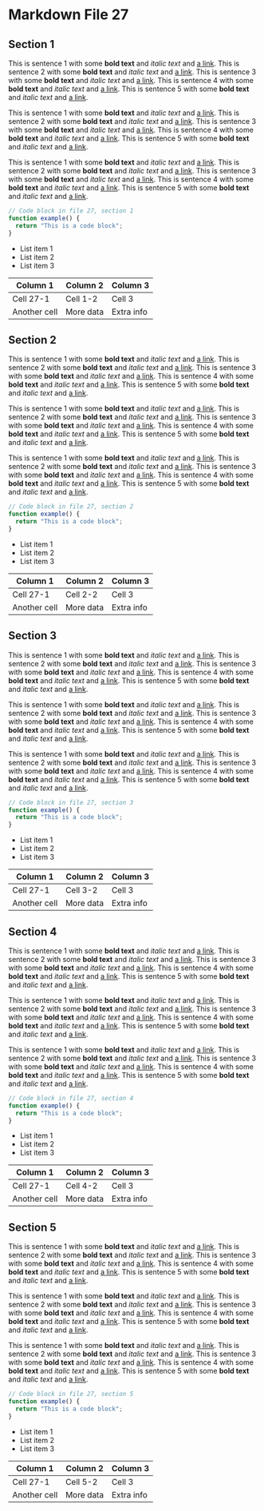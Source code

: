 # Markdown File 27


## Section 1

This is sentence 1 with some **bold text** and *italic text* and [a link](https://example.com/27/1/1/1). This is sentence 2 with some **bold text** and *italic text* and [a link](https://example.com/27/1/1/2). This is sentence 3 with some **bold text** and *italic text* and [a link](https://example.com/27/1/1/3). This is sentence 4 with some **bold text** and *italic text* and [a link](https://example.com/27/1/1/4). This is sentence 5 with some **bold text** and *italic text* and [a link](https://example.com/27/1/1/5). 

This is sentence 1 with some **bold text** and *italic text* and [a link](https://example.com/27/1/2/1). This is sentence 2 with some **bold text** and *italic text* and [a link](https://example.com/27/1/2/2). This is sentence 3 with some **bold text** and *italic text* and [a link](https://example.com/27/1/2/3). This is sentence 4 with some **bold text** and *italic text* and [a link](https://example.com/27/1/2/4). This is sentence 5 with some **bold text** and *italic text* and [a link](https://example.com/27/1/2/5). 

This is sentence 1 with some **bold text** and *italic text* and [a link](https://example.com/27/1/3/1). This is sentence 2 with some **bold text** and *italic text* and [a link](https://example.com/27/1/3/2). This is sentence 3 with some **bold text** and *italic text* and [a link](https://example.com/27/1/3/3). This is sentence 4 with some **bold text** and *italic text* and [a link](https://example.com/27/1/3/4). This is sentence 5 with some **bold text** and *italic text* and [a link](https://example.com/27/1/3/5). 

```javascript
// Code block in file 27, section 1
function example() {
  return "This is a code block";
}
```

- List item 1
- List item 2
- List item 3

| Column 1 | Column 2 | Column 3 |
| -------- | -------- | -------- |
| Cell 27-1 | Cell 1-2 | Cell 3 |
| Another cell | More data | Extra info |


## Section 2

This is sentence 1 with some **bold text** and *italic text* and [a link](https://example.com/27/2/1/1). This is sentence 2 with some **bold text** and *italic text* and [a link](https://example.com/27/2/1/2). This is sentence 3 with some **bold text** and *italic text* and [a link](https://example.com/27/2/1/3). This is sentence 4 with some **bold text** and *italic text* and [a link](https://example.com/27/2/1/4). This is sentence 5 with some **bold text** and *italic text* and [a link](https://example.com/27/2/1/5). 

This is sentence 1 with some **bold text** and *italic text* and [a link](https://example.com/27/2/2/1). This is sentence 2 with some **bold text** and *italic text* and [a link](https://example.com/27/2/2/2). This is sentence 3 with some **bold text** and *italic text* and [a link](https://example.com/27/2/2/3). This is sentence 4 with some **bold text** and *italic text* and [a link](https://example.com/27/2/2/4). This is sentence 5 with some **bold text** and *italic text* and [a link](https://example.com/27/2/2/5). 

This is sentence 1 with some **bold text** and *italic text* and [a link](https://example.com/27/2/3/1). This is sentence 2 with some **bold text** and *italic text* and [a link](https://example.com/27/2/3/2). This is sentence 3 with some **bold text** and *italic text* and [a link](https://example.com/27/2/3/3). This is sentence 4 with some **bold text** and *italic text* and [a link](https://example.com/27/2/3/4). This is sentence 5 with some **bold text** and *italic text* and [a link](https://example.com/27/2/3/5). 

```javascript
// Code block in file 27, section 2
function example() {
  return "This is a code block";
}
```

- List item 1
- List item 2
- List item 3

| Column 1 | Column 2 | Column 3 |
| -------- | -------- | -------- |
| Cell 27-1 | Cell 2-2 | Cell 3 |
| Another cell | More data | Extra info |


## Section 3

This is sentence 1 with some **bold text** and *italic text* and [a link](https://example.com/27/3/1/1). This is sentence 2 with some **bold text** and *italic text* and [a link](https://example.com/27/3/1/2). This is sentence 3 with some **bold text** and *italic text* and [a link](https://example.com/27/3/1/3). This is sentence 4 with some **bold text** and *italic text* and [a link](https://example.com/27/3/1/4). This is sentence 5 with some **bold text** and *italic text* and [a link](https://example.com/27/3/1/5). 

This is sentence 1 with some **bold text** and *italic text* and [a link](https://example.com/27/3/2/1). This is sentence 2 with some **bold text** and *italic text* and [a link](https://example.com/27/3/2/2). This is sentence 3 with some **bold text** and *italic text* and [a link](https://example.com/27/3/2/3). This is sentence 4 with some **bold text** and *italic text* and [a link](https://example.com/27/3/2/4). This is sentence 5 with some **bold text** and *italic text* and [a link](https://example.com/27/3/2/5). 

This is sentence 1 with some **bold text** and *italic text* and [a link](https://example.com/27/3/3/1). This is sentence 2 with some **bold text** and *italic text* and [a link](https://example.com/27/3/3/2). This is sentence 3 with some **bold text** and *italic text* and [a link](https://example.com/27/3/3/3). This is sentence 4 with some **bold text** and *italic text* and [a link](https://example.com/27/3/3/4). This is sentence 5 with some **bold text** and *italic text* and [a link](https://example.com/27/3/3/5). 

```javascript
// Code block in file 27, section 3
function example() {
  return "This is a code block";
}
```

- List item 1
- List item 2
- List item 3

| Column 1 | Column 2 | Column 3 |
| -------- | -------- | -------- |
| Cell 27-1 | Cell 3-2 | Cell 3 |
| Another cell | More data | Extra info |


## Section 4

This is sentence 1 with some **bold text** and *italic text* and [a link](https://example.com/27/4/1/1). This is sentence 2 with some **bold text** and *italic text* and [a link](https://example.com/27/4/1/2). This is sentence 3 with some **bold text** and *italic text* and [a link](https://example.com/27/4/1/3). This is sentence 4 with some **bold text** and *italic text* and [a link](https://example.com/27/4/1/4). This is sentence 5 with some **bold text** and *italic text* and [a link](https://example.com/27/4/1/5). 

This is sentence 1 with some **bold text** and *italic text* and [a link](https://example.com/27/4/2/1). This is sentence 2 with some **bold text** and *italic text* and [a link](https://example.com/27/4/2/2). This is sentence 3 with some **bold text** and *italic text* and [a link](https://example.com/27/4/2/3). This is sentence 4 with some **bold text** and *italic text* and [a link](https://example.com/27/4/2/4). This is sentence 5 with some **bold text** and *italic text* and [a link](https://example.com/27/4/2/5). 

This is sentence 1 with some **bold text** and *italic text* and [a link](https://example.com/27/4/3/1). This is sentence 2 with some **bold text** and *italic text* and [a link](https://example.com/27/4/3/2). This is sentence 3 with some **bold text** and *italic text* and [a link](https://example.com/27/4/3/3). This is sentence 4 with some **bold text** and *italic text* and [a link](https://example.com/27/4/3/4). This is sentence 5 with some **bold text** and *italic text* and [a link](https://example.com/27/4/3/5). 

```javascript
// Code block in file 27, section 4
function example() {
  return "This is a code block";
}
```

- List item 1
- List item 2
- List item 3

| Column 1 | Column 2 | Column 3 |
| -------- | -------- | -------- |
| Cell 27-1 | Cell 4-2 | Cell 3 |
| Another cell | More data | Extra info |


## Section 5

This is sentence 1 with some **bold text** and *italic text* and [a link](https://example.com/27/5/1/1). This is sentence 2 with some **bold text** and *italic text* and [a link](https://example.com/27/5/1/2). This is sentence 3 with some **bold text** and *italic text* and [a link](https://example.com/27/5/1/3). This is sentence 4 with some **bold text** and *italic text* and [a link](https://example.com/27/5/1/4). This is sentence 5 with some **bold text** and *italic text* and [a link](https://example.com/27/5/1/5). 

This is sentence 1 with some **bold text** and *italic text* and [a link](https://example.com/27/5/2/1). This is sentence 2 with some **bold text** and *italic text* and [a link](https://example.com/27/5/2/2). This is sentence 3 with some **bold text** and *italic text* and [a link](https://example.com/27/5/2/3). This is sentence 4 with some **bold text** and *italic text* and [a link](https://example.com/27/5/2/4). This is sentence 5 with some **bold text** and *italic text* and [a link](https://example.com/27/5/2/5). 

This is sentence 1 with some **bold text** and *italic text* and [a link](https://example.com/27/5/3/1). This is sentence 2 with some **bold text** and *italic text* and [a link](https://example.com/27/5/3/2). This is sentence 3 with some **bold text** and *italic text* and [a link](https://example.com/27/5/3/3). This is sentence 4 with some **bold text** and *italic text* and [a link](https://example.com/27/5/3/4). This is sentence 5 with some **bold text** and *italic text* and [a link](https://example.com/27/5/3/5). 

```javascript
// Code block in file 27, section 5
function example() {
  return "This is a code block";
}
```

- List item 1
- List item 2
- List item 3

| Column 1 | Column 2 | Column 3 |
| -------- | -------- | -------- |
| Cell 27-1 | Cell 5-2 | Cell 3 |
| Another cell | More data | Extra info |

